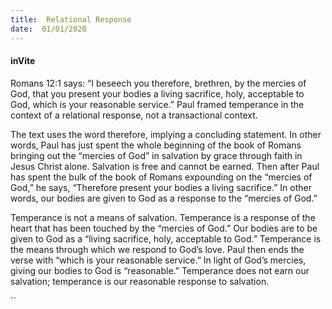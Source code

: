 ```yaml
---
title:  Relational Response
date:  01/01/2020
---
```


#### inVite

Romans 12:1 says: “I beseech you therefore, brethren, by the mercies of God, that you present your bodies a living sacrifice, holy, acceptable to God, which is your reasonable service.” Paul framed temperance in the context of a relational response, not a transactional context.

The text uses the word therefore, implying a concluding statement. In other words, Paul has just spent the whole beginning of the book of Romans bringing out the “mercies of God” in salvation by grace through faith in Jesus Christ alone. Salvation is free and cannot be earned. Then after Paul has spent the bulk of the book of Romans expounding on the “mercies of God,” he says, “Therefore present your bodies a living sacrifice.” In other words, our bodies are given to God as a response to the “mercies of God.”

Temperance is not a means of salvation. Temperance is a response of the heart that has been touched by the “mercies of God.” Our bodies are to be given to God as a “living sacrifice, holy, acceptable to God.” Temperance is the means through which we respond to God’s love. Paul then ends the verse with “which is your reasonable service.” In light of God’s mercies, giving our bodies to God is “reasonable.” Temperance does not earn our salvation; temperance is our reasonable response to salvation.

``